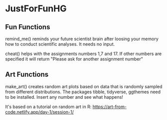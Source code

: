 # JustForFunHG

## Fun Functions

remind_me() reminds your future scientist brain after loosing your memory how to conduct scientific analyses. It needs no input.

cheat() helps with the assignments numbers 1,7 and 17. If other numbers are specified it will return "Please ask for another assignment number"

## Art Functions

make_art() creates random art plots based on data that is randomly sampled from different distributions.
The packages tibble, tidyverse, ggthemes need to be installed.
Insert any number and see what happens!

It's based on a tutorial on random art in R:
https://art-from-code.netlify.app/day-1/session-1/












